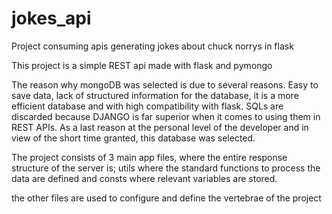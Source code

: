 # jokes_api
Project consuming apis generating jokes about chuck norrys in flask

This project is a simple REST api made with flask and pymongo

The reason why mongoDB was selected is due to several reasons. Easy to save data, lack of structured information for the database, it is a more efficient database and with high compatibility with flask. SQLs are discarded because DJANGO is far superior when it comes to using them in REST APIs. As a last reason at the personal level of the developer and in view of the short time granted, this database was selected.

The project consists of 3 main app files, where the entire response structure of the server is; utils where the standard functions to process the data are defined and consts where relevant variables are stored.

the other files are used to configure and define the vertebrae of the project